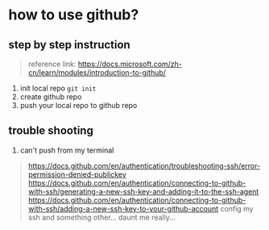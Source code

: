 # how to use github?

## step by step instruction

> reference link: https://docs.microsoft.com/zh-cn/learn/modules/introduction-to-github/

1. init local repo `git init`
2. create github repo
3. push your local repo to github repo

## trouble shooting

1. can't push from my terminal

> https://docs.github.com/en/authentication/troubleshooting-ssh/error-permission-denied-publickey
> https://docs.github.com/en/authentication/connecting-to-github-with-ssh/generating-a-new-ssh-key-and-adding-it-to-the-ssh-agent
> https://docs.github.com/en/authentication/connecting-to-github-with-ssh/adding-a-new-ssh-key-to-your-github-account
> config my ssh and something other... daunt me really...